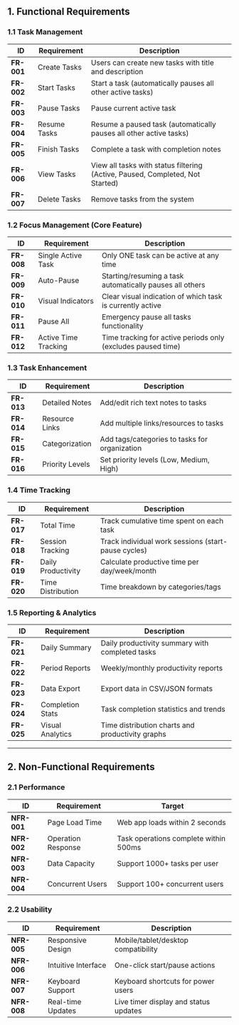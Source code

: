 
## 1. Functional Requirements

### 1.1 Task Management
| ID | Requirement | Description |
|---|---|---|
| **FR-001** | Create Tasks | Users can create new tasks with title and description |
| **FR-002** | Start Tasks | Start a task (automatically pauses all other active tasks) |
| **FR-003** | Pause Tasks | Pause current active task |
| **FR-004** | Resume Tasks | Resume a paused task (automatically pauses all other active tasks) |
| **FR-005** | Finish Tasks | Complete a task with completion notes |
| **FR-006** | View Tasks | View all tasks with status filtering (Active, Paused, Completed, Not Started) |
| **FR-007** | Delete Tasks | Remove tasks from the system |

### 1.2 Focus Management (Core Feature)
| ID | Requirement | Description |
|---|---|---|
| **FR-008** | Single Active Task | Only ONE task can be active at any time |
| **FR-009** | Auto-Pause | Starting/resuming a task automatically pauses all others |
| **FR-010** | Visual Indicators | Clear visual indication of which task is currently active |
| **FR-011** | Pause All | Emergency pause all tasks functionality |
| **FR-012** | Active Time Tracking | Time tracking for active periods only (excludes paused time) |

### 1.3 Task Enhancement
| ID | Requirement | Description |
|---|---|---|
| **FR-013** | Detailed Notes | Add/edit rich text notes to tasks |
| **FR-014** | Resource Links | Add multiple links/resources to tasks |
| **FR-015** | Categorization | Add tags/categories to tasks for organization |
| **FR-016** | Priority Levels | Set priority levels (Low, Medium, High) |

### 1.4 Time Tracking
| ID | Requirement | Description |
|---|---|---|
| **FR-017** | Total Time | Track cumulative time spent on each task |
| **FR-018** | Session Tracking | Track individual work sessions (start-pause cycles) |
| **FR-019** | Daily Productivity | Calculate productive time per day/week/month |
| **FR-020** | Time Distribution | Time breakdown by categories/tags |

### 1.5 Reporting & Analytics
| ID | Requirement | Description |
|---|---|---|
| **FR-021** | Daily Summary | Daily productivity summary with completed tasks |
| **FR-022** | Period Reports | Weekly/monthly productivity reports |
| **FR-023** | Data Export | Export data in CSV/JSON formats |
| **FR-024** | Completion Stats | Task completion statistics and trends |
| **FR-025** | Visual Analytics | Time distribution charts and productivity graphs |

---

## 2. Non-Functional Requirements

### 2.1 Performance
| ID | Requirement | Target |
|---|---|---|
| **NFR-001** | Page Load Time | Web app loads within 2 seconds |
| **NFR-002** | Operation Response | Task operations complete within 500ms |
| **NFR-003** | Data Capacity | Support 1000+ tasks per user |
| **NFR-004** | Concurrent Users | Support 100+ concurrent users |

### 2.2 Usability
| ID | Requirement | Description |
|---|---|---|
| **NFR-005** | Responsive Design | Mobile/tablet/desktop compatibility |
| **NFR-006** | Intuitive Interface | One-click start/pause actions |
| **NFR-007** | Keyboard Support | Keyboard shortcuts for power users |
| **NFR-008** | Real-time Updates | Live timer display and status updates |
